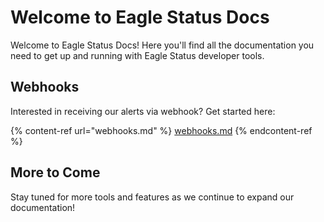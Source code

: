 # Welcome to Eagle Status Docs

Welcome to Eagle Status Docs! Here you'll find all the documentation you need to get up and running with Eagle Status developer tools.

## Webhooks

Interested in receiving our alerts via webhook? Get started here:

{% content-ref url="webhooks.md" %}
[webhooks.md](webhooks.md)
{% endcontent-ref %}

## More to Come

Stay tuned for more tools and features as we continue to expand our documentation!
